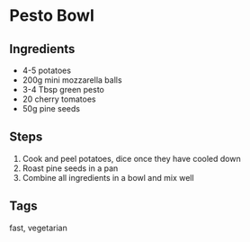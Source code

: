 # Pesto Bowl

## Ingredients

* 4-5 potatoes
* 200g mini mozzarella balls 
* 3-4 Tbsp green pesto
* 20 cherry tomatoes
* 50g pine seeds

## Steps

1. Cook and peel potatoes, dice once they have cooled down
2. Roast pine seeds in a pan
3. Combine all ingredients in a bowl and mix well

## Tags
fast, vegetarian
